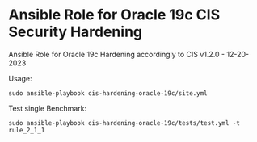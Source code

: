 Ansible Role for Oracle 19c CIS Security Hardening 
====

Ansible Role for Oracle 19c Hardening accordingly to CIS v1.2.0 - 12-20-2023

Usage: 

    sudo ansible-playbook cis-hardening-oracle-19c/site.yml 


Test single Benchmark:

    sudo ansible-playbook cis-hardening-oracle-19c/tests/test.yml -t rule_2_1_1

